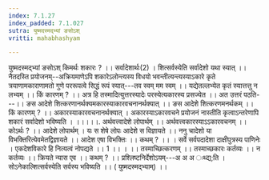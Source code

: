 ```yaml
---
index: 7.1.27
index_padded: 7.1.027
sutra: युष्मदस्मद्भ्यां ङसोऽश्
vritti: mahabhashyam

---
```

 युष्मदस्मद्भ्यां ङसोऽश् किमर्थः शकारः ? ।। सर्वादेशार्थः(2) । शित्सर्वस्येति सर्वादेशो यथा स्यात् ।। नैतदस्ति प्रयोजनम्--अक्रियमाणेऽपि शकारेऽलोन्त्यस्य विधयो भवन्तीत्यन्त्यस्याऽकारे कृते त्रयाणामकाराणामतो गुणे पररूपत्वे सिद्धं रूपं स्यात्---तव स्वम् मम स्वम् ।। यद्येतल्लभ्येत कृतं स्यात्तत्तु न लभ्यम् ।। किं कारणम् ? ।। अत्र हि तस्मादित्युत्तरस्यादेः परस्येत्यकारस्य प्रसज्येत ।। अत उत्तरं पठति---।। ङस आदेशे शित्करणानर्थक्यमकारस्याकारवचनानर्थक्यात् ।। ङस आदेशे शित्करणमनर्थकम् ।। किं कारणम् ? ।। अकारस्याकारवचनानर्थक्यात् । अकारस्याऽकारवचने प्रयोजनं नास्तीति कृत्वाऽन्तरेणापि शकारं सर्वादेशो भविष्यति । ।।।।।. अर्थवत्त्वादेशे लोपार्थम् ।। अर्थवत्त्वकारस्याऽऽकारवचनम् ।। कोऽर्थः ? ।। आदेशे लोपार्थम् । यः स शेषे लोपः आदेशे स विज्ञायते ।। ननु चादेशो या विभक्तिरित्येवमेतद्विज्ञायते ।। आदेश एषा विभक्तिः ।। कथम् ? ।। । सर्वे सर्वपदादेशा दाक्षीपुत्रस्य पाणिनेः । एकदेशविकारे हि नित्यत्वं नोपद्यते ।। 1 ।। । ।। तस्माच्छित्करणम् ।। तस्माच्छकारः कर्तव्यः ।। न कर्तव्यः ।। क्रियते न्यास एव ।। कथम् ? ।। प्रश्लिष्टनिर्देशोऽयम्---अ अ अ ःथ्द्य;ति । सोऽनेकाल्शित्सर्वस्येति सर्वस्य भविष्यति ।। ( युष्मदस्मद्भ्याम्) ।। 